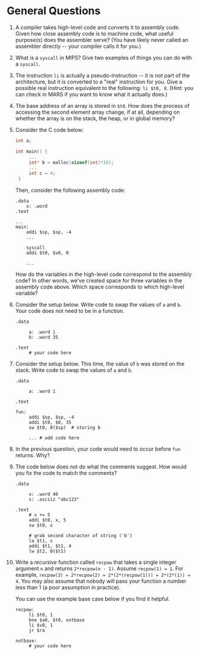 # General Questions

1. A compiler takes high-level code and converts it to assembly code.
   Given how close assembly code is to machine code,
   what useful purpose(s) does the assembler serve?
   (You have likely never called an assembler directly --
   your compiler calls it for you.)

2. What is a `syscall` in MIPS?
   Give two examples of things you can do with a `syscall`.

3. The instruction `li` is actually a pseudo-instruction --
   it is not part of the architecture,
   but it is converted to a "real" instruction for you.
   Give a possible real instruction equivalent to the following:
   `li $t0, 8`.
   (Hint: you can check in MARS if you want to know what it actually does.)

4. The base address of an array is stored in `$t0`.
   How does the process of accessing the second element array change,
   if at all,
   depending on whether the array is on the stack, the heap, or in global
   memory?

5. Consider the C code below:
   ```c
   int a;

   int main() {
        ...
        int* b = malloc(sizeof(int)*10);
        ...
        int c = 4;
    }
    ```

    Then, consider the following assembly code:
    ```
    .data
        x: .word
    .text

    ...
    main:
        addi $sp, $sp, -4
        ...

        syscall
        addi $t0, $v0, 0

        ...
    ```

    How do the variables in the high-level code correspond to the assembly
    code?
    In other words, we've created space for three variables in the assembly
    code above.
    Which space corresponds to which high-level variable?

6. Consider the setup below.
   Write code to swap the values of `a` and `b`.
   Your code does not need to be in a function.
   ```
   .data

        a: .word 1
        b: .word 35

   .text
        # your code here
   ```

7. Consider the setup below.
   This time, the value of `b` was stored on the stack.
   Write code to swap the values of `a` and `b`.
   ```
   .data

        a: .word 1

   .text

   fun:
        addi $sp, $sp, -4
        addi $t0, $0, 35
        sw $t0, 0($sp)  # storing b

        ... # add code here
   ```

8. In the previous question,
   your code would need to occur before `fun` returns.
   Why?

9. The code below does not do what the comments suggest.
   How would you fix the code to match the comments?

   ```
   .data

        x: .word 40
        s: .asciiz "abc123"

   .text
        # x += 5
        addi $t0, x, 5
        sw $t0, x

        # grab second character of string ('b')
        la $t1, s
        addi $t1, $t1, 4
        lw $t2, 0($t1)
   ```

10. Write a *recursive* function called `recpow` that takes a single integer
    argument `n` and returns `2*recpow(n - 1)`.
    Assume `recpow(1) = 1`.
    For example,
    `recpow(3) = 2*recpow(2) = 2*(2*(recpow(1))) = 2*(2*(1)) = 4`.
    You may also assume that nobody will pass your function a number less than
    1 (a poor assumption in practice).

    You can use the example base case below if you find it helpful.
    ```
    recpow:
         li $t0, 1
         bne $a0, $t0, notbase
         li $v0, 1
         jr $ra

    notbase:
         # your code here
    ```
<!--
10. Describe in your own words what a cache is.

11. How, if at all, does the use of a cache change
    * the results of a program?
    * the performance of a program?

12. Assume you own too many PC games to keep them all on your computer at once.
    At any given time,
    you have a subset of them downloaded that you can readily play.
    The other games are still available to you,
    but you need to download them before playing.
    Describe how this example relates to caches.

13. In the scenario above,
    you decide that keep the last ten games that you have played stored on
    your local machine.
    What idea from this class are you taking advantage of?

14. In the scenario above,
    whenever you decide you want to play a real-time strategy game,
    you download a few of your other real-time strategy games along with it
    even if you do not intend to play them today.
    What idea from this class are you taking advantage of?
    What possible downside could there be?

15. You buy yourself a new gaming machine as a present for successfully passing
    CIS 351.
    This machine has a fast, small SSD and a slow, large hard disk.
    You still store 10 games on the SSD.
    But, you now store an additional 50 games on the hard disk so that you do
    not need to download those games to play them --
    you can simply move the games from the hard disk to the SSD.
    Your library consists of hundreds of games,
    so you still have games that do not fit on your machine and must be
    downloaded if you want to play them.
    What concept from caching are you taking advantage of with this new setup
    that you could not take advantage of before?

16. You are programming a web interface for a popular sandwich shop, MIPSway.
    You decide to include a user's last three orders as buttons that they can
    press to quickly reorder.
    Also, you set up the site so that whenever a user puts bacon and lettuce
    on a sandwich,
    a box will pop up asking whether the user wants to add tomatoes.
    Explain why you may have made these choices using ideas from this class.
    (Hint: the answer is not just "caching.")

17. Give an example of temporal locality in your daily life or in something
    you might program.

18. Give an example of spatial locality in your daily life or in something
    you might program.

19. Looking at the memory hierarchy,
    (cheap) memory that we have a lot of is always slower than (expensive)
    memory that we do not have a lot of.
    Why are there no fast, cheap, and large options?

<!--
   Answer: because if something were both faster *and* cheaper,
   we would replace the other kind entirely.
   Put another way, our memory *is* big, fast, and cheap compared to older
   technologies.
-->

<!--
20. Start working on the
    [direct-mapped cache handout](/handouts/direct-cache-handout.pdf).
-->
